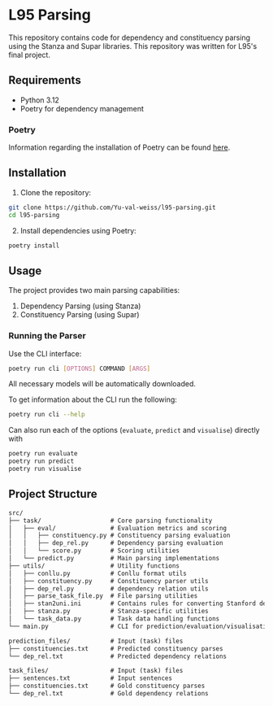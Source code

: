 # L95 Parsing

This repository contains code for dependency and constituency parsing using the Stanza and Supar libraries.
This repository was written for L95's final project.

## Requirements

- Python 3.12
- Poetry for dependency management

### Poetry

Information regarding the installation of Poetry can be found [here](https://python-poetry.org/docs/#installation).

## Installation

1. Clone the repository:

```bash
git clone https://github.com/Yu-val-weiss/l95-parsing.git
cd l95-parsing
```

2. Install dependencies using Poetry:

```bash
poetry install
```

## Usage

The project provides two main parsing capabilities:

1. Dependency Parsing (using Stanza)
2. Constituency Parsing (using Supar)

### Running the Parser

Use the CLI interface:

```bash
poetry run cli [OPTIONS] COMMAND [ARGS]
```

All necessary models will be automatically downloaded.

To get information about the CLI run the following:

```bash
poetry run cli --help
```

Can also run each of the options (`evaluate`, `predict` and `visualise`) directly with

```bash
poetry run evaluate
poetry run predict
poetry run visualise
```

## Project Structure

```txt
src/
├── task/                   # Core parsing functionality
│   ├── eval/               # Evaluation metrics and scoring
│   │   ├── constituency.py # Constituency parsing evaluation
│   │   ├── dep_rel.py      # Dependency parsing evaluation
│   │   └── score.py        # Scoring utilities
│   └── predict.py          # Main parsing implementations
├── utils/                  # Utility functions
│   ├── conllu.py           # Conllu format utils
│   ├── constituency.py     # Constituency parser utils
│   ├── dep_rel.py          # dependency relation utils
│   ├── parse_task_file.py  # File parsing utilities
│   ├── stan2uni.ini        # Contains rules for converting Stanford dependency tags to UD
│   ├── stanza.py           # Stanza-specific utilities  
│   └── task_data.py        # Task data handling functions
└── main.py                 # CLI for prediction/evaluation/visualisation.

prediction_files/           # Input (task) files
├── constituencies.txt      # Predicted constituency parses
└── dep_rel.txt             # Predicted dependency relations

task_files/                 # Input (task) files
├── sentences.txt           # Input sentences
├── constituencies.txt      # Gold constituency parses
└── dep_rel.txt             # Gold dependency relations
```
